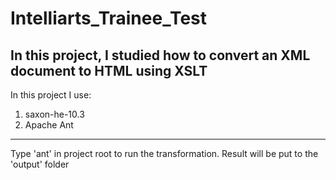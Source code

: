 # Intelliarts_Trainee_Test
In this project, I studied how to convert an XML document to HTML using XSLT
---
In this project I use:
1. saxon-he-10.3
2. Apache Ant

---
Type 'ant' in project root to run the transformation. Result will be put to the 'output' folder
